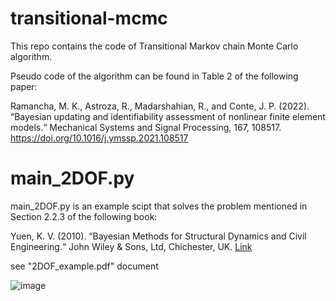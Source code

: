 # transitional-mcmc

This repo contains the code of Transitional Markov chain Monte Carlo algorithm. 

Pseudo code of the algorithm can be found in Table 2 of the following paper:

Ramancha, M. K., Astroza, R., Madarshahian, R., and Conte, J. P. (2022). “Bayesian updating and identifiability assessment of nonlinear finite element models.“ Mechanical Systems and Signal Processing, 167, 108517. https://doi.org/10.1016/j.ymssp.2021.108517

# main_2DOF.py

main_2DOF.py is an example scipt that solves the problem mentioned in Section 2.2.3 of the following book:

Yuen, K. V. (2010). “Bayesian Methods for Structural Dynamics and Civil Engineering.“ John Wiley & Sons, Ltd, Chichester, UK. [Link](https://civiltechnocrats.files.wordpress.com/2013/11/bayesian-methods-for-structural-dynamics-and-civil-engineering.pdf)

see "2DOF_example.pdf" document


![image](https://user-images.githubusercontent.com/41924394/170321794-bf395669-8623-454c-9b67-4bf66feefa7b.png)
